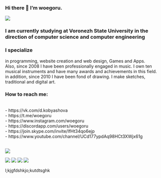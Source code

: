 ### Hi there 👋 I’m woegoru.

![](https://komarev.com/ghpvc/?username=woegoru)

<h3> I am currently studying at Voronezh State University in the direction of computer science and computer engineering </h3>

<h3>I specialize</h3> in programming, website creation and web design, Games and Apps.
<br>Also, since 2008 I have been professionally engaged in music. I own ten musical instruments and have many awards and achievements in this field.
<br>in addition, since 2010 I have been fond of drawing. I make sketches, traditional and digital art.

<h3>How to reach me:</h3> 
<br> - https://vk.com/d.kobyashova
<br> - https://t.me/woegoru
<br> - https://www.instagram.com/woegoru
<br> - https://discordapp.com/users/woegoru
<br> - https://join.skype.com/invite/IfHt34qo6ejp
<br> - https://www.youtube.com/channel/UCd177ypdAq98HCt3XWjx61g
<br>
<br>



<div>

![](https://github-profile-summary-cards.vercel.app/api/cards/profile-details?username=woegoru&theme=solarized_dark) 

</div>

![](https://github-profile-summary-cards.vercel.app/api/cards/most-commit-language?username=woegoru&theme=solarized_dark)
![](https://github-profile-summary-cards.vercel.app/api/cards/repos-per-language?username=woegoru&theme=solarized_dark)
![](https://github-profile-summary-cards.vercel.app/api/cards/stats?username=woegoru&theme=solarized_dark)
![](https://github-profile-summary-cards.vercel.app/api/cards/productive-time?username=woegoru&theme=solarized_dark)


l;kjgfdshkjo;kutdtsghk